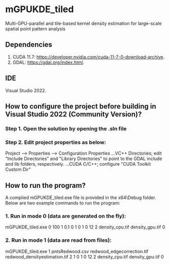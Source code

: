 # mGPUKDE_tiled
Multi-GPU-parallel and tile-based kernel density estimation for large-scale spatial point pattern analysis
## Dependencies
1. CUDA 11.7: https://developer.nvidia.com/cuda-11-7-0-download-archive.
2. GDAL: https://gdal.org/index.html.
## IDE
Visual Studio 2022.
## How to configure the project before building in Visual Studio 2022 (Community Version)?
### Step 1. Open the solution by opening the .sln file
### Step 2. Edit project properties as below:
Project --> Properties --> Configuration Properties 
...VC++ Directories; edit "Include Directories" and "Library Directories" to point to the GDAL include and lib folders, respectively.
...CUDA C/C++; configure "CUDA Toolkit Custom Dir"
## How to run the program?
A complied mGPUKDE_tiled.exe file is provided in the x64\Debug folder. Below are two example commands to run the program:
### 1. Run in mode 0 (data are generated on the fly):
mGPUKDE_tiled.exe 0 100 1 0.1 0 1 0 1 0 12 2 density_cpu.tif density_gpu.tif 0
### 2. Run in mode 1 (data are read from files):
mGPUKDE_tiled.exe 1 pntsRedwood.csv redwood_edgecorrection.tif redwood_densityestimation.tif 2 1 0 1 0 12 2 density_cpu.tif density_gpu.tif 0
